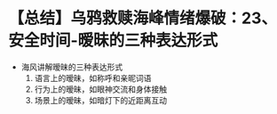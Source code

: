 # 【总结】乌鸦救赎海峰情绪爆破：23、安全时间-暧昧的三种表达形式

-   海风讲解暧昧的三种表达形式
    1.  语言上的暧昧，如称呼和亲昵词语
    2.  行为上的暧昧，如眼神交流和身体接触
    3.  场景上的暧昧，如暗灯下的近距离互动